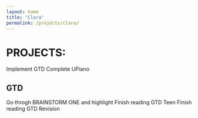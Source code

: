 ```yaml
---
layout: home
title: "Clara"
permalink: /projects/clara/
---
```


# PROJECTS:

Implement GTD
Complete UPiano




## GTD

Go throgh BRAINSTORM ONE and highlight
Finish reading GTD Teen
Finish reading GTD Revision
